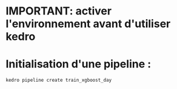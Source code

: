 # **IMPORTANT**: activer l'environnement avant d'utiliser kedro
# Initialisation d'une pipeline :
```bash 
kedro pipeline create train_xgboost_day
```
